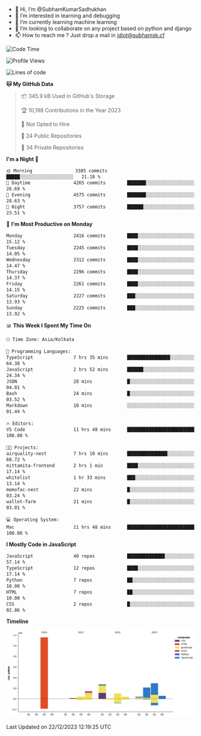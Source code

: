 - 👋 Hi, I’m @SubhamKumarSadhukhan
- 👀 I’m interested in learning and debugging
- 🌱 I’m currently learning machine learning
- 💞️ I’m looking to collaborate on any project based on python and django
- 📫 How to reach me ?
      Just drop a mail in idiot@subhamsk.cf

<!---
SubhamKumarSadhukhan/SubhamKumarSadhukhan is a ✨ special ✨ repository because its `README.md` (this file) appears on your GitHub profile.
You can click the Preview link to take a look at your changes.
--->


<!--START_SECTION:waka-->
![Code Time](http://img.shields.io/badge/Code%20Time-1%2C775%20hrs%2032%20mins-blue)

![Profile Views](http://img.shields.io/badge/Profile%20Views-0-blue)

![Lines of code](https://img.shields.io/badge/From%20Hello%20World%20I%27ve%20Written-2.4%20million%20lines%20of%20code-blue)

**🐱 My GitHub Data** 

> 📦 345.9 kB Used in GitHub's Storage 
 > 
> 🏆 10,198 Contributions in the Year 2023
 > 
> 🚫 Not Opted to Hire
 > 
> 📜 24 Public Repositories 
 > 
> 🔑 34 Private Repositories 
 > 
**I'm a Night 🦉** 

```text
🌞 Morning                3385 commits        █████░░░░░░░░░░░░░░░░░░░░   21.18 % 
🌆 Daytime                4265 commits        ███████░░░░░░░░░░░░░░░░░░   26.69 % 
🌃 Evening                4575 commits        ███████░░░░░░░░░░░░░░░░░░   28.63 % 
🌙 Night                  3757 commits        ██████░░░░░░░░░░░░░░░░░░░   23.51 % 
```
📅 **I'm Most Productive on Monday** 

```text
Monday                   2416 commits        ████░░░░░░░░░░░░░░░░░░░░░   15.12 % 
Tuesday                  2245 commits        ████░░░░░░░░░░░░░░░░░░░░░   14.05 % 
Wednesday                2312 commits        ████░░░░░░░░░░░░░░░░░░░░░   14.47 % 
Thursday                 2296 commits        ████░░░░░░░░░░░░░░░░░░░░░   14.37 % 
Friday                   2261 commits        ████░░░░░░░░░░░░░░░░░░░░░   14.15 % 
Saturday                 2227 commits        ███░░░░░░░░░░░░░░░░░░░░░░   13.93 % 
Sunday                   2225 commits        ███░░░░░░░░░░░░░░░░░░░░░░   13.92 % 
```


📊 **This Week I Spent My Time On** 

```text
🕑︎ Time Zone: Asia/Kolkata

💬 Programming Languages: 
TypeScript               7 hrs 35 mins       ████████████████░░░░░░░░░   64.38 % 
JavaScript               2 hrs 52 mins       ██████░░░░░░░░░░░░░░░░░░░   24.34 % 
JSON                     28 mins             █░░░░░░░░░░░░░░░░░░░░░░░░   04.01 % 
Bash                     24 mins             █░░░░░░░░░░░░░░░░░░░░░░░░   03.52 % 
Markdown                 10 mins             ░░░░░░░░░░░░░░░░░░░░░░░░░   01.44 % 

🔥 Editors: 
VS Code                  11 hrs 48 mins      █████████████████████████   100.00 % 

🐱‍💻 Projects: 
airquality-nest          7 hrs 10 mins       ███████████████░░░░░░░░░░   60.72 % 
mittamita-frontend       2 hrs 1 min         ████░░░░░░░░░░░░░░░░░░░░░   17.14 % 
whitelist                1 hr 33 mins        ███░░░░░░░░░░░░░░░░░░░░░░   13.14 % 
memofac-nest             22 mins             █░░░░░░░░░░░░░░░░░░░░░░░░   03.24 % 
wallet-farm              21 mins             █░░░░░░░░░░░░░░░░░░░░░░░░   03.01 % 

💻 Operating System: 
Mac                      11 hrs 48 mins      █████████████████████████   100.00 % 
```

**I Mostly Code in JavaScript** 

```text
JavaScript               40 repos            ██████████████░░░░░░░░░░░   57.14 % 
TypeScript               12 repos            ████░░░░░░░░░░░░░░░░░░░░░   17.14 % 
Python                   7 repos             ██░░░░░░░░░░░░░░░░░░░░░░░   10.00 % 
HTML                     7 repos             ██░░░░░░░░░░░░░░░░░░░░░░░   10.00 % 
CSS                      2 repos             █░░░░░░░░░░░░░░░░░░░░░░░░   02.86 % 
```



**Timeline**

![Lines of Code chart](https://raw.githubusercontent.com/SubhamKumarSadhukhan/SubhamKumarSadhukhan/main/assets/bar_graph.png)


 Last Updated on 22/12/2023 12:19:25 UTC
<!--END_SECTION:waka-->
